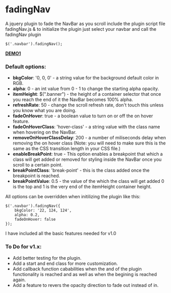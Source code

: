 # fadingNav
A jquery plugin to fade the NavBar as you scroll
include the plugin script file fadingNav.js &
to initialize the plugin just select your navbar and call the fadingNav plugin 
```
$('.navbar').fadingNav();
```

**[DEMO1](http://amir5000.github.io/fadingNav/)**

### Default options:

* **bkgColor**: '0, 0, 0' - a string value for the background default color in RGB.
* **alpha**: 0 - an int value from 0 - 1 to change the starting alpha opacity.
* **itemHeight**: $(".banner") - the height of a container selector that once you reach the end of it the NavBar becomes 100% alpha.
* **refreshRate**: 50 - change the scroll refresh rate, don't touch this unless you know what you are doing.
* **fadeOnHover**: true - a boolean value to turn on or off the on hover feature.
* **fadeOnHoverClass**: 'hover-class' - a string value with the class name when hovering on the NavBar.
* **removeOnHoverClassDelay**: 200 - a number of miliseconds delay when removing the on hover class (Note: you will need to make sure this is the same as the CSS transition length in your CSS file.)
* **enableBreakPoint**: true - This option enables a breakpoint that which a class will get added or removed for styling inside the NavBar once you scroll to a certain point.
* **breakPointClass**: 'break-point' - this is the class added once the breakpoint is reached.
* **breakPointValue**: 0.5 - the value of the which the class will get added 0 is the top and 1 is the very end of the itemHeight container height.

All options can be overridden when initilizing the plugin like this:

```
$('.navbar').fadingNav({
    bkgColor: '22, 124, 124',
    alpha: 0.2,
    fadeOnHover: false
});
```

I have included all the basic features needed for v1.0

### To Do for v1.x:
* Add better testing for the plugin.
* Add a start and end class for more customization.
* Add callback function cababilities when the and of the plugin functionality is reached and as well as when the begining is reached again.
* Add a feature to revers the opacity direction to fade out instead of in.
